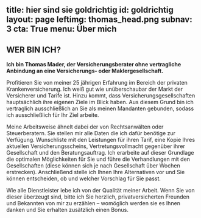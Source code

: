 title: hier sind sie goldrichtig
id: goldrichtig
layout: page
leftimg: thomas_head.png
subnav: 3
cta: True
menu: Über mich
---
## WER BIN ICH?

**Ich bin Thomas Mader, der Versicherungsberater ohne vertragliche Anbindung an eine Versicherungs- oder Maklergesellschaft.**

Profitieren Sie von meiner 25 jährigen Erfahrung im Bereich der privaten Krankenversicherung. Ich weiß gut wie unüberschaubar der Markt der Versicherer und Tarife ist. Hinzu kommt, dass Versicherungsgesellschaften hauptsächlich ihre eigenen Ziele im Blick haben. Aus diesem Grund bin ich vertraglich ausschließlich an Sie als meinen Mandanten gebunden, sodass ich ausschließlich für Ihr Ziel arbeite.

Meine Arbeitsweise ähnelt dabei der von Rechtsanwälten oder Steuerberatern. Sie stellen mir alle Daten die ich dafür benötige zur Verfügung. Wunschliste mit den Leistungen für ihren Tarif, eine Kopie Ihres aktuellen Versicherungsscheins, Vertretungsvollmacht gegenüber ihrer Gesellschaft und den Beratungsauftrag. Ich erarbeite auf dieser Grundlage die optimalen Möglichkeiten für Sie und führe die Verhandlungen mit den Gesellschaften (diese können sich je nach Gesellschaft über Wochen erstrecken). Anschließend stelle ich Ihnen Ihre Alternativen vor und Sie können entscheiden, ob und welcher Vorschlag für Sie passt.

Wie alle Dienstleister lebe ich von der Qualität meiner Arbeit. Wenn Sie von dieser überzeugt sind, bitte ich Sie herzlich, privatversicherten Freunden und Bekannten von mir zu erzählen – womöglich werden sie es Ihnen danken und Sie erhalten zusätzlich einen Bonus. 
